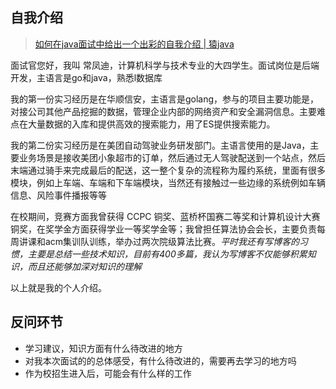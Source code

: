 ## 自我介绍
> [如何在java面试中给出一个出彩的自我介绍 | 猿java](https://yuanjava.com/self-introduction/)


面试官您好，我叫 常凤迪，计算机科学与技术专业的大四学生。面试岗位是后端开发，主语言是go和java，熟悉l数据库

我的第一份实习经历是在华顺信安，主语言是golang，参与的项目主要功能是，对接公司其他产品挖掘的数据，管理企业内部的网络资产和安全漏洞信息。主要难点在大量数据的入库和提供高效的搜索能力，用了ES提供搜索能力。

我的第二份实习经历是在美团自动驾驶业务研发部门。主语言使用的是Java，主要业务场景是接收美团小象超市的订单，然后通过无人驾驶配送到一个站点，然后末端通过骑手来完成最后的配送，这一整个复杂的流程称为履约系统，里面有很多模块，例如上车端、车端和下车端模块，当然还有接触过一些边缘的系统例如车辆信息、风险事件播报等等

在校期间，竞赛方面我曾获得 CCPC 铜奖、蓝桥杯国赛二等奖和计算机设计大赛铜奖，在奖学金方面获得学业一等奖学金等；我曾担任算法协会会长，主要负责每周讲课和acm集训队训练，举办过两次院级算法比赛。_平时我还有写博客的习惯，主要是总结一些技术知识，目前有400多篇，我认为写博客不仅能够积累知识，而且还能够加深对知识的理解_

以上就是我的个人介绍。

## 反问环节
- 学习建议，知识方面有什么待改进的地方
- 对我本次面试的的总体感受，有什么待改进的，需要再去学习的地方吗
- 作为校招生进入后，可能会有什么样的工作